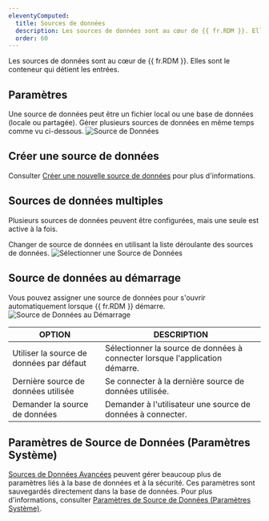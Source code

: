 ```yaml
---
eleventyComputed:
  title: Sources de données
  description: Les sources de données sont au cœur de {{ fr.RDM }}. Elles sont le conteneur qui détient les entrées.
  order: 60
---
```

Les sources de données sont au cœur de {{ fr.RDM }}. Elles sont le conteneur qui détient les entrées.

## Paramètres

Une source de données peut être un fichier local ou une base de données (locale ou partagée). Gérer plusieurs sources de données en même temps comme vu ci-dessous.
![Source de Données](https://cdnweb.devolutions.net/docs/docs_en_rdm_windows_clip11314.png)

## Créer une source de données

Consulter [Créer une nouvelle source de données](/rdm/windows/data-sources/create-new-data-source/) pour plus d'informations.

## Sources de données multiples

Plusieurs sources de données peuvent être configurées, mais une seule est active à la fois.

Changer de source de données en utilisant la liste déroulante des sources de données.
![Sélectionner une Source de Données](https://cdnweb.devolutions.net/docs/docs_en_rdm_windows_clip11369.png)

## Source de données au démarrage

Vous pouvez assigner une source de données pour s'ouvrir automatiquement lorsque {{ fr.RDM }} démarre.
![Source de Données au Démarrage](https://cdnweb.devolutions.net/docs/docs_en_rdm_windows_clip10940.png)

| OPTION                  | DESCRIPTION |
|-------------------------|-------------|
| Utiliser la source de données par défaut | Sélectionner la source de données à connecter lorsque l'application démarre. |
| Dernière source de données utilisée   | Se connecter à la dernière source de données utilisée. |
| Demander la source de données  | Demander à l'utilisateur une source de données à connecter. |

## Paramètres de Source de Données (Paramètres Système)

[Sources de Données Avancées](/rdm/windows/data-sources/data-sources-types/advanced-data-sources/) peuvent gérer beaucoup plus de paramètres liés à la base de données et à la sécurité. Ces paramètres sont sauvegardés directement dans la base de données. Pour plus d'informations, consulter [Paramètres de Source de Données (Paramètres Système)](/rdm/commands/administration/settings/system-settings/).

